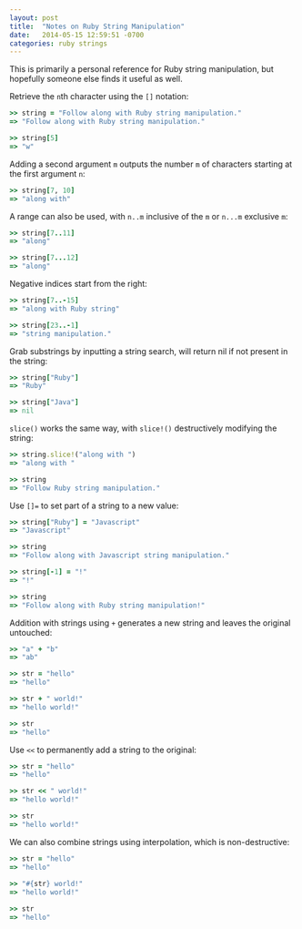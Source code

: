 ```yaml
---
layout: post
title:  "Notes on Ruby String Manipulation"
date:   2014-05-15 12:59:51 -0700
categories: ruby strings
---
```


This is primarily a personal reference for Ruby string manipulation, but hopefully someone else finds it useful as well.

Retrieve the `n`th character using the `[]` notation:

```ruby
>> string = "Follow along with Ruby string manipulation."
=> "Follow along with Ruby string manipulation."

>> string[5]
=> "w"
```

Adding a second argument `m` outputs the number `m` of characters starting at the first argument `n`:

```ruby
>> string[7, 10]
=> "along with"
```

A range can also be used, with `n..m` inclusive of the `m` or `n...m`  exclusive `m`:

```ruby
>> string[7..11]
=> "along"

>> string[7...12]
=> "along"
```

Negative indices start from the right:

```ruby
>> string[7..-15]
=> "along with Ruby string"

>> string[23..-1]
=> "string manipulation."
```

Grab substrings by inputting a string search, will return nil if not present in the string:

```ruby
>> string["Ruby"]
=> "Ruby"

>> string["Java"]
=> nil
```

`slice()` works the same way, with `slice!()` destructively modifying the string:

```ruby
>> string.slice!("along with ")
=> "along with "

>> string
=> "Follow Ruby string manipulation."
```

Use `[]=` to set part of a string to a new value:

```ruby
>> string["Ruby"] = "Javascript"
=> "Javascript"

>> string
=> "Follow along with Javascript string manipulation."

>> string[-1] = "!"
=> "!"

>> string
=> "Follow along with Ruby string manipulation!"
```

Addition with strings using `+` generates a new string and leaves the original untouched:

```ruby
>> "a" + "b"
=> "ab"

>> str = "hello"
=> "hello"

>> str + " world!"
=> "hello world!"

>> str
=> "hello"
```

Use `<<` to permanently add a string to the original:

```ruby
>> str = "hello"
=> "hello"

>> str << " world!"
=> "hello world!"

>> str
=> "hello world!"
```

We can also combine strings using interpolation, which is non-destructive:

```ruby
>> str = "hello"
=> "hello"
 
>> "#{str} world!"
=> "hello world!"

>> str
=> "hello"
```
